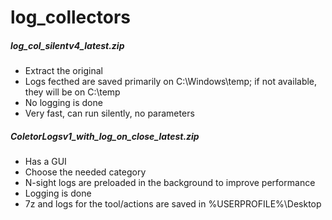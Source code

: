 # log_collectors

##### log_col_silentv4_latest.zip #####

- Extract the original
- Logs fecthed are saved primarily on C:\Windows\temp; if not available, they will be on C:\temp
- No logging is done
- Very fast, can run silently, no parameters



##### ColetorLogsv1_with_log_on_close_latest.zip #####

  - Has a GUI
  - Choose the needed category
  - N-sight logs are preloaded in the background to improve performance
  - Logging is done
  - 7z and logs for the tool/actions are saved in %USERPROFILE%\Desktop
  
